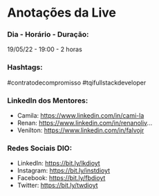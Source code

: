 # Anotações da Live

### Dia - Horário - Duração:

19/05/22 - 19:00 - 2 horas

### Hashtags:

#contratodecompromisso #tqifullstackdeveloper

### LinkedIn dos Mentores: 

- Camila: https://www.linkedin.com/in/cami-la
- Renan: https://www.linkedin.com/in/renanoliv...
- Venilton: https://www.linkedin.com/in/falvojr

### Redes Sociais DIO:

- LinkedIn: https://bit.ly/lkdioyt
- Instagram: https://bit.ly/instdioyt
- Facebook: https://bit.ly/fbdioyt
- Twitter: https://bit.ly/twdioyt
